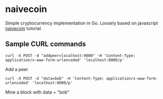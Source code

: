 # naivecoin
Simple cryptocurrency implementation in Go. Loosely based on javascript [naivecoin](https://lhartikk.github.io/jekyll/update/2017/07/14/chapter1.html) tutorial.

## Sample CURL commands
```
curl -X POST -d "addpeer=localhost:9000" -H 'Content-Type: application/x-www-form-urlencoded' 'localhost:8000/p'
```

Add a peer


```
curl -X POST -d "data=bob" -H 'Content-Type: application/x-www-form-urlencoded' 'localhost:8000/p'
```

Mine a block with data = "bob"
